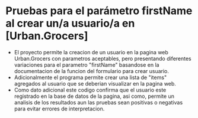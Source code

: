 # Pruebas para el parámetro firstName al crear un/a usuario/a en [Urban.Grocers]
- El proyecto permite la creacion de un usuario en la pagina web Urban.Grocers con parametros aceptables, pero presentando diferentes variaciones para el parametro "firstName" basandose en la documentacion de la funcion del formulario para crear usuario.
- Adicionalmente el programa permite crear una lista de "items" agregados al usuario que se deberian visualizar en la pagina web.
- Como dato adicional este codigo confirma que el usuario este registrado en la base de datos de la pagina, asi como, permite un analisis de los resultados aun las pruebas sean positivas o negativas para evitar errores de interpretacion.
